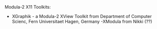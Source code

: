  Modula-2 X11 Toolkits:
- XGraphik - a Modula-2 XView Toolkit from Department of Computer Scienc, Fern Universitaet Hagen, Germany
-XModula from Nikki (??)
